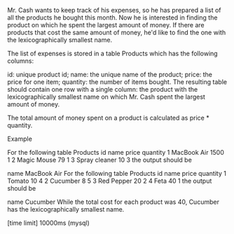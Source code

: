 Mr. Cash wants to keep track of his expenses, so he has prepared a list of all the products he bought this month. Now he is interested in finding the product on which he spent the largest amount of money. If there are products that cost the same amount of money, he'd like to find the one with the lexicographically smallest name.

The list of expenses is stored in a table Products which has the following columns:

id: unique product id;
name: the unique name of the product;
price: the price for one item;
quantity: the number of items bought.
The resulting table should contain one row with a single column: the product with the lexicographically smallest name on which Mr. Cash spent the largest amount of money.

The total amount of money spent on a product is calculated as price * quantity.

Example

For the following table Products
id	name	price	quantity
1	MacBook Air	1500	1
2	Magic Mouse	79	1
3	Spray cleaner	10	3
the output should be

name
MacBook Air
For the following table Products
id	name	price	quantity
1	Tomato	10	4
2	Cucumber	8	5
3	Red Pepper	20	2
4	Feta	40	1
the output should be

name
Cucumber
While the total cost for each product was 40, Cucumber has the lexicographically smallest name.

[time limit] 10000ms (mysql)
